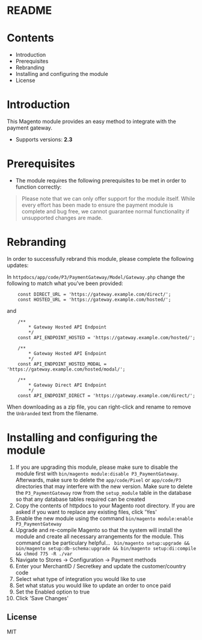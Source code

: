 # README

# Contents

- Introduction
- Prerequisites
- Rebranding
- Installing and configuring the module
- License

# Introduction

This Magento module provides an easy method to integrate with the payment gateway.
 - Supports versions: **2.3**

# Prerequisites

- The module requires the following prerequisites to be met in order to function correctly:

> Please note that we can only offer support for the module itself. While every effort has been made to ensure the payment module is complete and bug free, we cannot guarantee normal functionality if unsupported changes are made.

# Rebranding

In order to successfully rebrand this module, please complete the following updates:

In `httpdocs/app/code/P3/PaymentGateway/Model/Gateway.php` change the following to match what you've been provided:

```
	const DIRECT_URL = 'https://gateway.example.com/direct/';
	const HOSTED_URL = 'https://gateway.example.com/hosted/';
```

and

```
	/**
		* Gateway Hosted API Endpoint
		*/
	const API_ENDPOINT_HOSTED = 'https://gateway.example.com/hosted/';

	/**
		* Gateway Hosted API Endpoint
		*/
	const API_ENDPOINT_HOSTED_MODAL = 'https://gateway.example.com/hosted/modal/';

	/**
		* Gateway Direct API Endpoint
		*/
	const API_ENDPOINT_DIRECT = 'https://gateway.example.com/direct/';
```

When downloading as a zip file, you can right-click and rename to remove the `Unbranded` text from the filename.

# Installing and configuring the module

1. If you are upgrading this module, please make sure to disable the module first with `bin/magento module:disable P3_PaymentGateway`. Afterwards, make sure to delete the `app/code/Pixel` or `app/code/P3` directories that may interfere with the new version. Make sure to delete the `P3_PaymentGateway` row from the `setup_module` table in the database so that any database tables required can be created
2. Copy the contents of httpdocs to your Magento root directory. If you are asked if you want to replace any existing files, click 'Yes'
3. Enable the new module using the command `bin/magento module:enable P3_PaymentGateway`
4. Upgrade and re-compile Magento so that the system will install the module and create all necessary arrangements for the module. This command can be particulary helpful... ```
bin/magento setup:upgrade && bin/magento setup:db-schema:upgrade && bin/magento setup:di:compile && chmod 775 -R ./var```
5. Navigate to Stores -> Configuration -> Payment methods
6. Enter your MerchantID / Secretkey and update the customer/country code
7. Select what type of integration you would like to use
8. Set what status you would like to update an order to once paid
9. Set the Enabled option to true
10. Click 'Save Changes'

License
----
MIT
